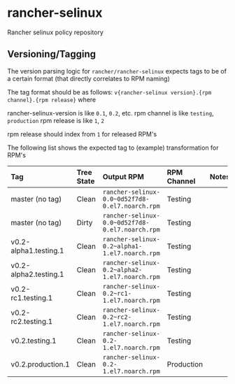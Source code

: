 # rancher-selinux
Rancher selinux policy repository

## Versioning/Tagging

The version parsing logic for `rancher/rancher-selinux` expects tags to be of a certain format (that directly correlates to RPM naming)

The tag format should be as follows: `v{rancher-selinux version}.{rpm channel}.{rpm release}` where

rancher-selinux-version is like `0.1`, `0.2`, etc.
rpm channel is like `testing`, `production`
rpm release is like `1`, `2`

rpm release should index from `1` for released RPM's

The following list shows the expected tag to (example) transformation for RPM's

|Tag|Tree State|Output RPM|RPM Channel|Notes|
|:--|:---------|:---------|:----------|:----|
| master (no tag) | Clean | `rancher-selinux-0.0~0d52f7d8-0.el7.noarch.rpm` | Testing ||
| master (no tag) | Dirty | `rancher-selinux-0.0~0d52f7d8-0.el7.noarch.rpm` | Testing ||
| v0.2-alpha1.testing.1 | Clean | `rancher-selinux-0.2~alpha1-1.el7.noarch.rpm` | Testing ||
| v0.2-alpha2.testing.1 | Clean | `rancher-selinux-0.2~alpha2-1.el7.noarch.rpm` | Testing ||
| v0.2-rc1.testing.1 | Clean | `rancher-selinux-0.2~rc1-1.el7.noarch.rpm` | Testing ||
| v0.2-rc2.testing.1 | Clean | `rancher-selinux-0.2~rc2-1.el7.noarch.rpm` | Testing ||
| v0.2.testing.1 | Clean | `rancher-selinux-0.2-1.el7.noarch.rpm` | Testing ||
| v0.2.production.1 | Clean | `rancher-selinux-0.2-1.el7.noarch.rpm` | Production ||
